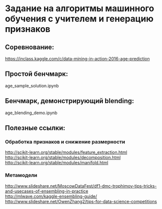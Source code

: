# Задание на алгоритмы машинного обучения с учителем и генерацию признаков

## Соревнование:
https://inclass.kaggle.com/c/data-mining-in-action-2016-age-prediction

## Простой бенчмарк:
age\_sample\_solution.ipynb

## Бенчмарк, демонстрирующий blending:
age\_blending\_demo.ipynb

## Полезные ссылки:
### Обработка признаков и снижение размерности
http://scikit-learn.org/stable/modules/feature_extraction.html  
http://scikit-learn.org/stable/modules/decomposition.html  
http://scikit-learn.org/stable/modules/manifold.html  

### Метамодели
http://www.slideshare.net/MoscowDataFest/df1-dmc-trophimov-tips-tricks-and-usecases-of-ensembling-in-practice  
http://mlwave.com/kaggle-ensembling-guide/  
http://www.slideshare.net/OwenZhang2/tips-for-data-science-competitions  

